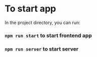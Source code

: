# To start app


In the project directory, you can run:

### `npm run start` to start frontend app
### `npm run server` to start server

